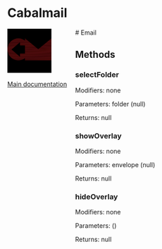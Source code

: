 # Cabalmail
<div style="width: 10em; float:left; height: 100%; padding-right: 1em;"><img src="/docs/logo.png" width="100" />
<p><a href="/README.md">Main documentation</a></p>
</div><div style="padding-left: 11em;">
# Email


## Methods
### selectFolder
Modifiers: none

Parameters: folder (null)

Returns: null

### showOverlay
Modifiers: none

Parameters: envelope (null)

Returns: null

### hideOverlay
Modifiers: none

Parameters:  ()

Returns: null

</div>
